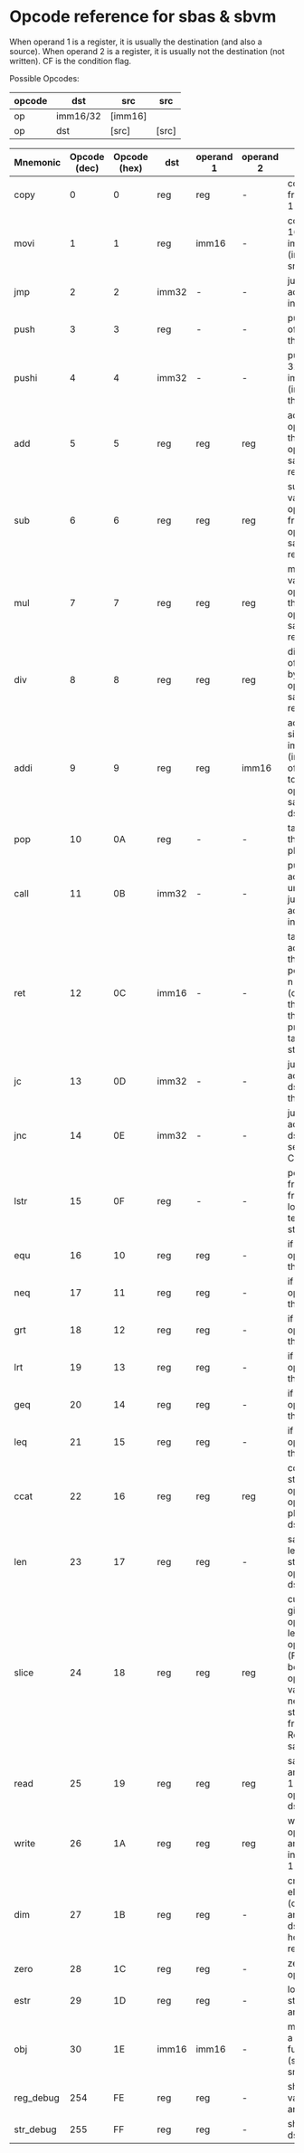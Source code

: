 # Opcode reference for sbas & sbvm

When operand 1 is a register, it is usually the destination (and also a source).
When operand 2 is a register, it is usually not the destination (not written).
CF is the condition flag.

Possible Opcodes:

opcode | dst | src | src
 ----- | ----- | ----- | ----- 
op|imm16/32|[imm16]
op|dst|[src]|[src]


Mnemonic | Opcode (dec) | Opcode (hex) |dst| operand 1 | operand 2 | Description
-------- | ------------ | ------------ | ------------ | --------- | --------- | -----------
copy    |0|0|reg| reg |-| copies value from operand 1 into srcreg
movi    |1|1|reg| imm16 |-| copies signed 16-bit immediate (integer) into srcreg
jmp     |2|2| imm32 |-| - | jumps to byte address given in operand 1
push    |3|3|reg|-| - | pushes value of dst 1 onto the stack
pushi   |4|4| imm32 |-| - | pushes signed 32-bit immediate (integer) onto the stack
add     |5|5|reg| reg | reg | adds value of operand 1 to that of operand 2 and saves the result in dst
sub     |6|6|reg| reg | reg | subtracts value of operand 2 from that of operand 1 and saves the result in dst
mul     |7|7|reg| reg | reg | multiplies value of operand 1 with that of operand 2 and saves the result in dst
div     |8|8|reg| reg | reg | divides value of operand 1 by that of operand 2 and saves the result in dst
addi    |9|9|reg| reg | imm16 | adds 16-bit signed immediate (integer) value of operand 2 to that of operand 1 and saves result in dst
pop     |10| 0A |reg|-| - | takes value off the stack and places it in dst
call    |11| 0B |imm32|-| - | pushes return address then unconditionally jumps to byte address given in dst
ret     |12| 0C |imm16|-| - | takes return address from the stack, pops the stack n times (operand 1), then jumps to the address previously taken from the stack
jc      |13| 0D |imm32|-| - | jump to address from dst if CF is set, then reset CF
jnc     |14| 0E |imm32|-| - | jump to address from dst if CF is not set, then reset CF
lstr    |15| 0F |reg|-| - | pops address from the stack from which it loads a NUL-terminated string into dst
equ     |16|10|reg| reg |-| if dst == operand 1 then set CF
neq     |17|11|reg| reg |-| if dst != operand 1 then set CF
grt     |18|12|reg| reg |-| if dst > operand 1 then set CF
lrt     |19|13|reg| reg |-| if dst < operand 1 then set CF
geq     |20|14|reg| reg |-| if dst >= operand 1 then set CF
leq     |21|15|reg| reg |-| if dst <= operand 1 then set CF
ccat    |22|16|reg| reg | reg | concatenate strings in operand 1 and operand2 and place result in dst
len     |23|17|reg| reg |-| save the length of string/array in operand 1 into dst
slice   |24|18|reg| reg | reg | cuts the string given in operand 1 to a length given in operand 2 (From the beginning). If operand 2 valuen is negative, the string gets cut from the end. Resultstring is saved in dst
read    |25|19|reg| reg | reg |saves value of array operand 1 at index operand 2 in dst
write   |26| 1A |reg| reg | reg |writes value of operand 2 into array of dst at index operand 1
dim     |27| 1B |reg| reg |-| create an n element (operand 1) array in dst. If dst already holds an array, resize it
zero    |28| 1C |reg| reg |-| zero dst and operand 1
estr    |29| 1D |reg| reg |-| load empty strings into dst and operand 1
obj     |30| 1E |imm16| imm16 |-| make a call to a native object function (specific to smallbasic)
reg\_debug |254| FE |reg| reg |-| show numeric values of dst and operand 1
str\_debug |255| FF |reg| reg | - | show string in dst
